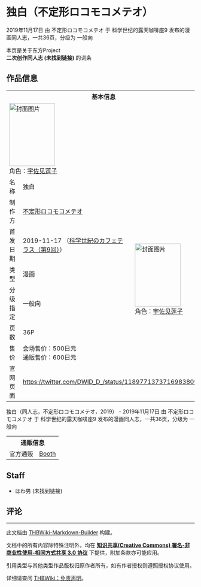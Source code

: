 # 独白（不定形ロコモコメテオ）

<!-- source html: G:\repos\THBWiki-Markdown-Builder\THBWikiMarkdown\Temp\main\9\9a\ns0%3A%E7%8B%AC%E7%99%BD%EF%BC%88%E4%B8%8D%E5%AE%9A%E5%BD%A2%E3%83%AD%E3%82%B3%E3%83%A2%E3%82%B3%E3%83%A1%E3%83%86%E3%82%AA%EF%BC%89.html -->

2019年11月17日 由 不定形ロコモコメテオ 于 科学世纪的露天咖啡座9 发布的漫画同人志，一共36页，分级为 一般向

本页是关于东方Project  
 **二次创作同人志 (未找到链接)** 的词条
## 作品信息

<table><tbody><tr><th colspan="3">基本信息</th></tr><tr><td class="cover-artwork-mobile" colspan="2"><a href="./文件-独白（不定形ロコモコメテオ）封面.jpg.md" class="image" title="封面图片"><img alt="封面图片" src="https://upload.thwiki.cc/thumb/f/f5/%E7%8B%AC%E7%99%BD%EF%BC%88%E4%B8%8D%E5%AE%9A%E5%BD%A2%E3%83%AD%E3%82%B3%E3%83%A2%E3%82%B3%E3%83%A1%E3%83%86%E3%82%AA%EF%BC%89%E5%B0%81%E9%9D%A2.jpg/122px-%E7%8B%AC%E7%99%BD%EF%BC%88%E4%B8%8D%E5%AE%9A%E5%BD%A2%E3%83%AD%E3%82%B3%E3%83%A2%E3%82%B3%E3%83%A1%E3%83%86%E3%82%AA%EF%BC%89%E5%B0%81%E9%9D%A2.jpg" decoding="async" loading="lazy" width="122" height="168" srcset="https://upload.thwiki.cc/thumb/f/f5/%E7%8B%AC%E7%99%BD%EF%BC%88%E4%B8%8D%E5%AE%9A%E5%BD%A2%E3%83%AD%E3%82%B3%E3%83%A2%E3%82%B3%E3%83%A1%E3%83%86%E3%82%AA%EF%BC%89%E5%B0%81%E9%9D%A2.jpg/183px-%E7%8B%AC%E7%99%BD%EF%BC%88%E4%B8%8D%E5%AE%9A%E5%BD%A2%E3%83%AD%E3%82%B3%E3%83%A2%E3%82%B3%E3%83%A1%E3%83%86%E3%82%AA%EF%BC%89%E5%B0%81%E9%9D%A2.jpg 1.5x, https://upload.thwiki.cc/thumb/f/f5/%E7%8B%AC%E7%99%BD%EF%BC%88%E4%B8%8D%E5%AE%9A%E5%BD%A2%E3%83%AD%E3%82%B3%E3%83%A2%E3%82%B3%E3%83%A1%E3%83%86%E3%82%AA%EF%BC%89%E5%B0%81%E9%9D%A2.jpg/244px-%E7%8B%AC%E7%99%BD%EF%BC%88%E4%B8%8D%E5%AE%9A%E5%BD%A2%E3%83%AD%E3%82%B3%E3%83%A2%E3%82%B3%E3%83%A1%E3%83%86%E3%82%AA%EF%BC%89%E5%B0%81%E9%9D%A2.jpg 2x" data-file-width="1488" data-file-height="2048"></a><div class="cover-char">角色：<a href="./宇佐见莲子.md" title="宇佐见莲子">宇佐见莲子</a></div></td>
</tr><tr><td class="label">名称</td><td colspan="2"> 独白 </td></tr><tr><td class="label">制作方</td><td><a href="./不定形ロコモコメテオ.md" title="不定形ロコモコメテオ">不定形ロコモコメテオ</a></td><td class="cover-artwork" rowspan="6" style="min-width:168px;"><a href="./文件-独白（不定形ロコモコメテオ）封面.jpg.md" class="image" title="封面图片"><img alt="封面图片" src="https://upload.thwiki.cc/thumb/f/f5/%E7%8B%AC%E7%99%BD%EF%BC%88%E4%B8%8D%E5%AE%9A%E5%BD%A2%E3%83%AD%E3%82%B3%E3%83%A2%E3%82%B3%E3%83%A1%E3%83%86%E3%82%AA%EF%BC%89%E5%B0%81%E9%9D%A2.jpg/122px-%E7%8B%AC%E7%99%BD%EF%BC%88%E4%B8%8D%E5%AE%9A%E5%BD%A2%E3%83%AD%E3%82%B3%E3%83%A2%E3%82%B3%E3%83%A1%E3%83%86%E3%82%AA%EF%BC%89%E5%B0%81%E9%9D%A2.jpg" decoding="async" loading="lazy" width="122" height="168" srcset="https://upload.thwiki.cc/thumb/f/f5/%E7%8B%AC%E7%99%BD%EF%BC%88%E4%B8%8D%E5%AE%9A%E5%BD%A2%E3%83%AD%E3%82%B3%E3%83%A2%E3%82%B3%E3%83%A1%E3%83%86%E3%82%AA%EF%BC%89%E5%B0%81%E9%9D%A2.jpg/183px-%E7%8B%AC%E7%99%BD%EF%BC%88%E4%B8%8D%E5%AE%9A%E5%BD%A2%E3%83%AD%E3%82%B3%E3%83%A2%E3%82%B3%E3%83%A1%E3%83%86%E3%82%AA%EF%BC%89%E5%B0%81%E9%9D%A2.jpg 1.5x, https://upload.thwiki.cc/thumb/f/f5/%E7%8B%AC%E7%99%BD%EF%BC%88%E4%B8%8D%E5%AE%9A%E5%BD%A2%E3%83%AD%E3%82%B3%E3%83%A2%E3%82%B3%E3%83%A1%E3%83%86%E3%82%AA%EF%BC%89%E5%B0%81%E9%9D%A2.jpg/244px-%E7%8B%AC%E7%99%BD%EF%BC%88%E4%B8%8D%E5%AE%9A%E5%BD%A2%E3%83%AD%E3%82%B3%E3%83%A2%E3%82%B3%E3%83%A1%E3%83%86%E3%82%AA%EF%BC%89%E5%B0%81%E9%9D%A2.jpg 2x" data-file-width="1488" data-file-height="2048"></a><div class="cover-char">角色：<a href="./宇佐见莲子.md" title="宇佐见莲子">宇佐见莲子</a></div></td>
</tr><tr><td class="label">首发日期</td><td>2019-11-17&#160;（<a href="/展会作品列表?e=%E7%A7%91%E5%AD%A6%E4%B8%96%E7%BA%AA%E7%9A%84%E9%9C%B2%E5%A4%A9%E5%92%96%E5%95%A1%E5%BA%A7%239">科学世紀のカフェテラス（第9回）</a>）</td></tr><tr><td class="label">类型</td><td>漫画</td></tr><tr><td class="label">分级指定</td><td>一般向</td></tr><tr><td class="label">页数</td><td>36P</td></tr><tr><td class="label">售价</td><td>会场售价：500日元<br>通贩售价：600日元</td></tr>
<tr><td class="label">官网页面</td><td colspan="2"><a rel="nofollow" class="external free" href="https://twitter.com/DWID_D_/status/1189771373716983809">https://twitter.com/DWID_D_/status/1189771373716983809</a></td></tr></tbody></table>

独白（同人志，不定形ロコモコメテオ，2019） - 2019年11月17日 由 不定形ロコモコメテオ 于 科学世纪的露天咖啡座9 发布的漫画同人志，一共36页，分级为 一般向

<table><tbody><tr><th colspan="3">通贩信息</th></tr><tr><td class="label">官方通贩</td><td colspan="2"><a rel="nofollow" class="external text" href="https://hawao.booth.pm/items/1797339">Booth</a></td></tr></tbody></table>


## Staff
- はわ男 (未找到链接)

## 评论




---

此文档由 [THBWiki-Markdown-Builder](https://github.com/Delsin-Yu/THBWiki-Markdown-Builder) 构建。

文档中的所有内容除特殊注明外，均在 [**知识共享(Creative Commons) 署名-非商业性使用-相同方式共享 3.0 协议**](https://creativecommons.org/licenses/by-sa/3.0/deed.zh-hans) 下提供，附加条款亦可能应用。

引用类型与其他类型作品版权归原作者所有，如有作者授权则遵照授权协议使用。

详细请查阅 [THBWiki：免责声明](https://thbwiki.cc/THBWiki:%E5%85%8D%E8%B4%A3%E5%A3%B0%E6%98%8E)。

